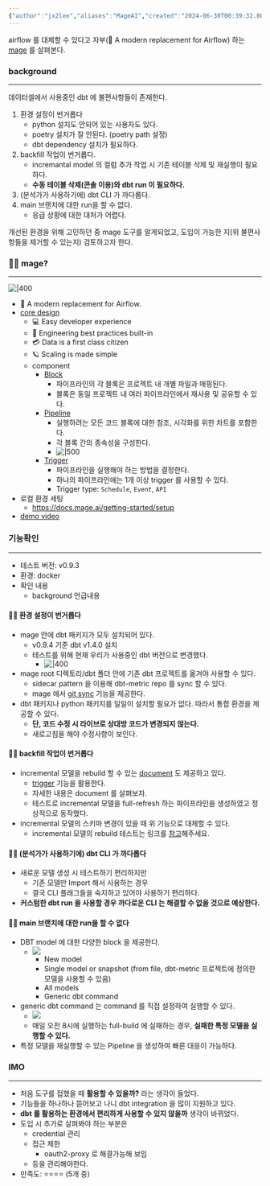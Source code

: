 ```yaml
---
{"author":"jx2lee","aliases":"MageAI","created":"2024-06-30T00:39:32.000+09:00","last-updated":"2024-10-18 22:21","tags":["mageai"],"dg-publish":true,"dg-home-link":true,"dg-show-local-graph":true,"dg-show-backlinks":true,"dg-show-toc":false,"dg-show-inline-title":false,"dg-show-file-tree":false,"dg-enable-search":true,"dg-link-preview":true,"dg-show-tags":false,"dg-pass-frontmatter":false,"permalink":"/data/getting-started/mage/","dgHomeLink":true,"dgShowBacklinks":true,"dgShowLocalGraph":true,"dgEnableSearch":true,"dgLinkPreview":true,"dgPassFrontmatter":true,"noteIcon":""}
---
```




airflow 를 대체할 수 있다고 자부(🧙 A modern replacement for Airflow) 하는 [mage](https://docs.mage.ai/introduction/overview) 를 살펴본다.

### background
---
데이터셀에서 사용중인 dbt 에 불편사항들이 존재한다.
1. 환경 설정이 번거롭다
	- python 설치도 안되어 있는 사용자도 있다.
	- poetry 설치가 잘 안된다. (poetry path 설정)
	- dbt dependency 설치가 필요하다.
2. backfill 작업이 번거롭다.
	- incremantal model 의 컬럼 추가 작업 시 기존 테이블 삭제 및 재실행이 필요하다.
	- **수동 테이블 삭제(콘솔 이용)와 dbt run 이 필요하다.**
3. (분석가가 사용하기에) dbt CLI 가 까다롭다.
4. main 브랜치에 대한 run을 할 수 없다.
	- 응급 상황에 대한 대처가 어렵다.

개선된 환경을 위해 고민하던 중 mage 도구를 알게되었고, 도입이 가능한 지(위 불편사항들을 제거할 수 있는지) 검토하고자 한다.

### 💁‍♂️ mage?
---
![|400](https://i.imgur.com/QTiMkEi.png)

- 🧙 A modern replacement for Airflow.
- [core design](https://docs.mage.ai/design/core-design-principles)
	- 💻 Easy developer experience
	- 🚢 Engineering best practices built-in
	- 💳 Data is a first class citizen
	- 🪐 Scaling is made simple
	- component
		- [Block](https://docs.mage.ai/design/blocks)
			- 파이프라인의 각 블록은 프로젝트 내 개별 파일과 매핑된다.
			- 블록은 동일 프로젝트 내 여러 파이프라인에서 재사용 및 공유할 수 있다.
		- [Pipeline](https://docs.mage.ai/design/core-abstractions#pipeline)
			- 실행하려는 모든 코드 블록에 대한 참조, 시각화를 위한 차트를 포함한다.
			- 각 블록 간의 종속성을 구성한다.
			- ![|500](https://i.imgur.com/YkJnzRd.png)
		- [Trigger](https://docs.mage.ai/guides/triggering-pipelines#trigger)
			- 파이프라인을 실행해야 하는 방법을 결정한다.
			- 하나의 파이프라인에는 1개 이상 trigger 를 사용할 수 있다.
			- Trigger type: `Schedule`, `Event`, `API`
- 로컬 환경 세팅
	- https://docs.mage.ai/getting-started/setup
- [demo video](https://www.youtube.com/watch?v=hrsErfPDits)

### 기능확인
---
- 테스트 버전: v0.9.3
- 환경: docker
- 확인 내용
	- background 언급내용

#### 🙆‍♂️ 환경 설정이 번거롭다
- mage 안에 dbt 패키지가 모두 설치되어 있다.
	- v0.9.4 기준 dbt v1.4.0 설치
	- 테스트를 위해 현재 우리가 사용중인 dbt 버전으로 변경했다.
		- ![|400](https://i.imgur.com/pWb3Ep4.png)
- mage root 디렉토리/dbt 폴더 안에 기존 dbt 프로젝트를 옮겨야 사용할 수 있다.
	- sidecar pattern 을 이용해 dbt-metric repo 를 sync 할 수 있다.
	- mage 에서 [git sync](https://docs.mage.ai/production/data-sync/git#git-sync) 기능을 제공한다.
- dbt 패키지나 python 패키지를 일일이 설치할 필요가 없다. 따라서 통합 환경을 제공할 수 있다.
	- **단, 코드 수정 시 라이브로 상대방 코드가 변경되지 않는다.** 
	- 새로고침을 해야 수정사항이 보인다.

#### 🙆‍♂️ backfill 작업이 번거롭다
- incremental 모델을 rebuild 할 수 있는 [document](https://docs.mage.ai/dbt/incremental-models#how-to-rebuild-incremental-models) 도 제공하고 있다.
	- [trigger](https://docs.mage.ai/guides/triggering-pipelines) 기능을 활용한다.
	- 자세한 내용은 document 를 살펴보자.
	- 테스트로 incremental 모델을 full-refresh 하는 파이프라인을 생성하였고 정상적으로 동작했다.
- incremental 모델의 스키마 변경이 있을 때 위 기능으로 대체할 수 있다.
	- incremental 모델의 rebuild 테스트는 링크를 [참고](http://localhost:6789/pipelines/incremental_full_refresh_test/runs/7)해주세요.

#### 🤷‍♂️ (분석가가 사용하기에) dbt CLI 가 까다롭다
- 새로운 모델 생성 시 테스트하기 편리하지만
	- 기존 모델만 Import 해서 사용하는 경우
	- 결국 CLI 플래그들을 숙지하고 있어야 사용하기 편리하다.
- **커스텀한 dbt run 을 사용할 경우 까다로운 CLI 는 해결할 수 없을 것으로 예상한다.**

#### 🙆‍♂️ main 브랜치에 대한 run을 할 수 없다
- DBT model 에 대한 다양한 block 을 제공한다.
	- ![](https://i.imgur.com/cYwW209.png)
		- New model
		- Single model or snapshot (from file, dbt-metric 프로젝트에 정의한 모델을 사용할 수 있음)
		- All models
		- Generic dbt command
- generic dbt command 는 command 를 직접 설정하여 실행할 수 있다.
	- ![](https://i.imgur.com/I7DbQ7r.png)
	- 매일 오전 8시에 실행하는 full-build 에 실패하는 경우, **실패한 특정 모델을 실행할 수 있다.**
- 특정 모델을 재실행할 수 있는 Pipeline 을 생성하여 빠른 대응이 가능하다.

### IMO
---
- 처음 도구를 접했을 때 **활용할 수 있을까?** 라는 생각이 들었다.
- 기능들을 하나하나 뜯어보고 나니 dbt integration 을 많이 지원하고 있다.
- **dbt 를 활용하는 환경에서 편리하게 사용할 수 있지 않을까** 생각이 바뀌었다.
- 도입 시 추가로 살펴봐야 하는 부분은
	- credential 관리
	- 접근 제한
		- oauth2-proxy 로 해결가능해 보임
	- 등을 관리해야한다.
- 만족도: ⭐️⭐️⭐️⭐️ (5개 중)
